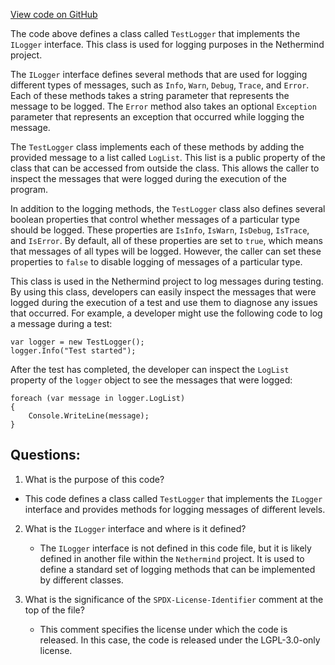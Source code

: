 [View code on GitHub](https://github.com/NethermindEth/nethermind/src/Nethermind/Nethermind.Core.Test/TestLogger.cs)

The code above defines a class called `TestLogger` that implements the `ILogger` interface. This class is used for logging purposes in the Nethermind project. 

The `ILogger` interface defines several methods that are used for logging different types of messages, such as `Info`, `Warn`, `Debug`, `Trace`, and `Error`. Each of these methods takes a string parameter that represents the message to be logged. The `Error` method also takes an optional `Exception` parameter that represents an exception that occurred while logging the message.

The `TestLogger` class implements each of these methods by adding the provided message to a list called `LogList`. This list is a public property of the class that can be accessed from outside the class. This allows the caller to inspect the messages that were logged during the execution of the program.

In addition to the logging methods, the `TestLogger` class also defines several boolean properties that control whether messages of a particular type should be logged. These properties are `IsInfo`, `IsWarn`, `IsDebug`, `IsTrace`, and `IsError`. By default, all of these properties are set to `true`, which means that messages of all types will be logged. However, the caller can set these properties to `false` to disable logging of messages of a particular type.

This class is used in the Nethermind project to log messages during testing. By using this class, developers can easily inspect the messages that were logged during the execution of a test and use them to diagnose any issues that occurred. For example, a developer might use the following code to log a message during a test:

```
var logger = new TestLogger();
logger.Info("Test started");
```

After the test has completed, the developer can inspect the `LogList` property of the `logger` object to see the messages that were logged:

```
foreach (var message in logger.LogList)
{
    Console.WriteLine(message);
}
```
## Questions: 
 1. What is the purpose of this code?
   - This code defines a class called `TestLogger` that implements the `ILogger` interface and provides methods for logging messages of different levels.

2. What is the `ILogger` interface and where is it defined?
   - The `ILogger` interface is not defined in this code file, but it is likely defined in another file within the `Nethermind` project. It is used to define a standard set of logging methods that can be implemented by different classes.

3. What is the significance of the `SPDX-License-Identifier` comment at the top of the file?
   - This comment specifies the license under which the code is released. In this case, the code is released under the LGPL-3.0-only license.